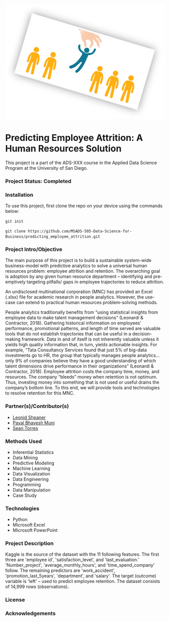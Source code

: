 ![](attrition.png)
# Predicting Employee Attrition: A Human Resources Solution

This project is a part of the ADS-XXX course in the Applied Data Science Program at the University of San Diego. 

### Project Status: Completed

### Installation

To use this project, first clone the repo on your device using the commands below:

`git init`

`git clone https://github.com/MSADS-505-Data-Science-for-Business/predicting_employee_attrition.git`

### Project Intro/Objective

The main purpose of this project is to build a sustainable system-wide business-model with predictive analytics to solve a universal human resources problem: employee attrition and retention. The overarching goal is adoption by any given human resource department – identifying and pre-emptively targeting pitfalls/ gaps in employee trajectories to reduce attrition.

An undisclosed multinational corporation (MNC) has provided an Excel (.xlsx) file for academic research in people analytics. However, the use-case can extend to practical human resources problem-solving methods.

People analytics traditionally benefits from “using statistical insights from employee data to make talent management decisions” (Leonardi & Contractor, 2018). Gathering historical information on employees’ performance, promotional patterns, and length of time served are valuable tools that do not establish trajectories that can be useful in a decision-making framework. Data in and of itself is not inherently valuable unless it yields high quality information that, in turn, yields actionable insights. For example, “Tata Consultancy Services found that just 5% of big-data investments go to HR, the group that typically manages people analytics… only 9% of companies believe they have a good understanding of which talent dimensions drive performance in their organizations” (Leonardi & Contractor, 2018). Employee attrition costs the company time, money, and resources. The company “bleeds” money when retention is not optimum. Thus, investing money into something that is not used or useful drains the company’s bottom line. To this end, we will provide tools and technologies to resolve retention for this MNC. 

### Partner(s)/Contributor(s) 

* [Leonid Shpaner](https://www.leonshpaner.com)
* [Payal Bhavesh Muni](https://github.com/orgs/MSADS-505-Data-Science-for-Business/people/munipayal1)
* [Sean Torres](https://github.com/orgs/MSADS-505-Data-Science-for-Business/people/seantorres)

### Methods Used
* Inferential Statistics
* Data Mining
* Predictive Modeling
* Machine Learning
* Data Visualization
* Data Engineering
* Programming
* Data Manipulation
* Case Study 

### Technologies
* Python  
* Microsoft Excel
* Microsoft PowerPoint

### Project Description

Kaggle is the source of the dataset with the 11 following features. The first three are 'employee id', 'satisfaction_level', and 'last_evaluation.' 'Number_project', 'average_monthly_hours', and 'time_spend_company' follow. The remaining predictors are 'work_accident', 'promotion_last_5years', 'department', and 'salary'. The target (outcome) variable is 'left' – used to predict employee retention. The dataset consists of 14,999 rows (observations).

### License

### Acknowledgements